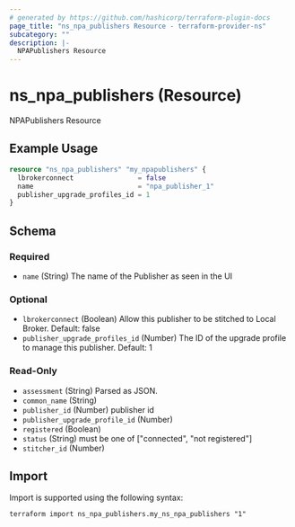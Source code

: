 ```yaml
---
# generated by https://github.com/hashicorp/terraform-plugin-docs
page_title: "ns_npa_publishers Resource - terraform-provider-ns"
subcategory: ""
description: |-
  NPAPublishers Resource
---
```


# ns_npa_publishers (Resource)

NPAPublishers Resource

## Example Usage

```terraform
resource "ns_npa_publishers" "my_npapublishers" {
  lbrokerconnect                = false
  name                          = "npa_publisher_1"
  publisher_upgrade_profiles_id = 1
}
```

<!-- schema generated by tfplugindocs -->
## Schema

### Required

- `name` (String) The name of the Publisher as seen in the UI

### Optional

- `lbrokerconnect` (Boolean) Allow this publisher to be stitched to Local Broker. Default: false
- `publisher_upgrade_profiles_id` (Number) The ID of the upgrade profile to manage this publisher. Default: 1

### Read-Only

- `assessment` (String) Parsed as JSON.
- `common_name` (String)
- `publisher_id` (Number) publisher id
- `publisher_upgrade_profile_id` (Number)
- `registered` (Boolean)
- `status` (String) must be one of ["connected", "not registered"]
- `stitcher_id` (Number)

## Import

Import is supported using the following syntax:

```shell
terraform import ns_npa_publishers.my_ns_npa_publishers "1"
```
